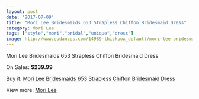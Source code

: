 ```yaml
---
layout: post
date: '2017-07-09'
title: "Mori Lee Bridesmaids 653 Strapless Chiffon Bridesmaid Dress"
category: Mori Lee
tags: ["style","mori","bridal","unique","dress"]
image: http://www.eudances.com/14989-thickbox_default/mori-lee-bridesmaids-653-strapless-chiffon-bridesmaid-dress.jpg
---
```

Mori Lee Bridesmaids 653 Strapless Chiffon Bridesmaid Dress

On Sales: **$239.99**
<a href="https://www.eudances.com/en/mori-lee/4456-mori-lee-bridesmaids-653-strapless-chiffon-bridesmaid-dress.html"><amp-img layout="responsive" width="600" height="600" src="//www.eudances.com/14989-thickbox_default/mori-lee-bridesmaids-653-strapless-chiffon-bridesmaid-dress.jpg" alt="Mori Lee Bridesmaids 653 Strapless Chiffon Bridesmaid Dress 0" /></a>
<a href="https://www.eudances.com/en/mori-lee/4456-mori-lee-bridesmaids-653-strapless-chiffon-bridesmaid-dress.html"><amp-img layout="responsive" width="600" height="600" src="//www.eudances.com/14990-thickbox_default/mori-lee-bridesmaids-653-strapless-chiffon-bridesmaid-dress.jpg" alt="Mori Lee Bridesmaids 653 Strapless Chiffon Bridesmaid Dress 1" /></a>

Buy it: [Mori Lee Bridesmaids 653 Strapless Chiffon Bridesmaid Dress](https://www.eudances.com/en/mori-lee/4456-mori-lee-bridesmaids-653-strapless-chiffon-bridesmaid-dress.html "Mori Lee Bridesmaids 653 Strapless Chiffon Bridesmaid Dress")

View more: [Mori Lee](https://www.eudances.com/en/65-mori-lee "Mori Lee")